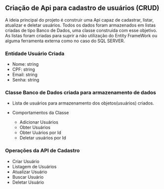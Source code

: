 ## Criação de Api para cadastro de usuários (CRUD)

A ideia principal do projeto é construir uma Api capaz de cadastrar, listar, atualizar e deletar usuários. Todos os dados foram armazenados em listas criadas de tipo Banco de Dados, uma classe construida com esse objetivo. As listas foram criadas para suprir a 
não utilização do Entity FrameWork ou alguma ferramenta externa como no caso do SQL SERVER.

### Entidade Usuário Criada

 - Nome: string
 - CPF: string
 - Email: string
 - Senha: string

### Classe Banco de Dados criada para armazenamento de dados 

 - Lista de usuários para armazenamento dos objetos(usuários) criados.

 -  Comportamentos da Classe
   
     - Adicionar Usuários
     - Obter Usuários
     - Obter Uuários por Id
     - Deletar usuários por Id
  
### Operações da API de Cadastro

 - Criar Usuário
 - Listagem de Usuários
 - Atualizar Usuário
 - Buscar Usuário
 - Deletar Usuário
   
   
